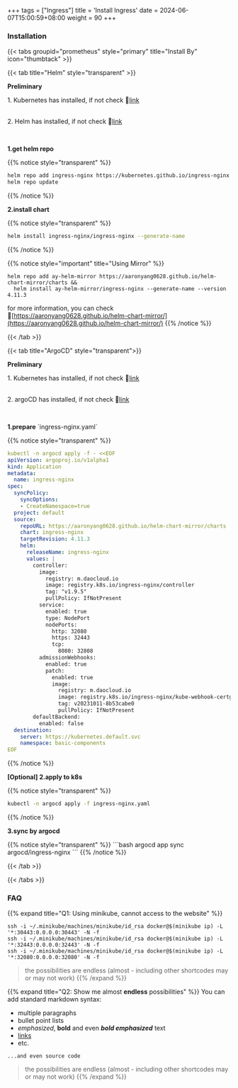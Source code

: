 +++
tags = ["Ingress"]
title = 'Install Ingress'
date = 2024-06-07T15:00:59+08:00
weight = 90
+++


### Installation

{{< tabs groupid="prometheus" style="primary" title="Install By" icon="thumbtack" >}}

{{< tab title="Helm" style="transparent" >}}
  <p> <b>Preliminary </b></p>
  1. Kubernetes has installed, if not check 🔗<a href="/docs/argo/argo-cd/install_argocd/index.html" target="_blank">link</a> </p></br>
  2. Helm has installed, if not check 🔗<a href="/docs/argo/argo-cd/install_argocd/index.html" target="_blank">link</a> </p></br>

  <p> <b>1.get helm repo </b></p>

  {{% notice style="transparent" %}}
  ```bash
  helm repo add ingress-nginx https://kubernetes.github.io/ingress-nginx
  helm repo update
  ```
  {{% /notice %}}

  <p> <b>2.install chart </b></p>

  {{% notice style="transparent" %}}
  ```bash
  helm install ingress-nginx/ingress-nginx --generate-name
  ```
  {{% /notice %}}

  {{% notice style="important" title="Using Mirror" %}} 
  ```shell
  helm repo add ay-helm-mirror https://aaronyang0628.github.io/helm-chart-mirror/charts &&
    helm install ay-helm-mirror/ingress-nginx --generate-name --version 4.11.3
  ```
  for more information, you can check 🔗[https://aaronyang0628.github.io/helm-chart-mirror/](https://aaronyang0628.github.io/helm-chart-mirror/)
  {{% /notice %}}

{{< /tab >}}

{{< tab title="ArgoCD" style="transparent">}}
  <p> <b>Preliminary </b></p>
  1. Kubernetes has installed, if not check 🔗<a href="/docs/argo/argo-cd/install_argocd/index.html" target="_blank">link</a> </p></br>
  2. argoCD has installed, if not check 🔗<a href="/docs/argo/argo-cd/install_argocd/index.html" target="_blank">link</a> </p></br>

  <p> <b>1.prepare</b> `ingress-nginx.yaml` </p>

  {{% notice style="transparent" %}}
  ```yaml
  kubectl -n argocd apply -f - <<EOF
  apiVersion: argoproj.io/v1alpha1
  kind: Application
  metadata:
    name: ingress-nginx
  spec:
    syncPolicy:
      syncOptions:
      - CreateNamespace=true
    project: default
    source:
      repoURL: https://aaronyang0628.github.io/helm-chart-mirror/charts
      chart: ingress-nginx
      targetRevision: 4.11.3
      helm:
        releaseName: ingress-nginx
        values: |
          controller:
            image:
              registry: m.daocloud.io
              image: registry.k8s.io/ingress-nginx/controller
              tag: "v1.9.5"
              pullPolicy: IfNotPresent
            service:
              enabled: true
              type: NodePort
              nodePorts:
                http: 32080
                https: 32443
                tcp:
                  8080: 32808
            admissionWebhooks:
              enabled: true
              patch:
                enabled: true
                image:
                  registry: m.daocloud.io
                  image: registry.k8s.io/ingress-nginx/kube-webhook-certgen
                  tag: v20231011-8b53cabe0
                  pullPolicy: IfNotPresent
          defaultBackend:
            enabled: false
    destination:
      server: https://kubernetes.default.svc
      namespace: basic-components
  EOF
  ```
  {{% /notice %}}


  <p> <b><a>[Optional]</a> 2.apply to k8s</b></p>

  {{% notice style="transparent" %}}
  ```bash
  kubectl -n argocd apply -f ingress-nginx.yaml
  ```
 {{% /notice %}}

  <p> <b>3.sync by argocd</b></p>
  {{% notice style="transparent" %}}
  ```bash
  argocd app sync argocd/ingress-nginx
  ```
 {{% /notice %}}

{{< /tab >}}



{{< /tabs >}}



### FAQ

{{% expand title="Q1: Using minikube, cannot access to the website" %}}


```plaintext
ssh -i ~/.minikube/machines/minikube/id_rsa docker@$(minikube ip) -L '*:30443:0.0.0.0:30443' -N -f
ssh -i ~/.minikube/machines/minikube/id_rsa docker@$(minikube ip) -L '*:32443:0.0.0.0:32443' -N -f
ssh -i ~/.minikube/machines/minikube/id_rsa docker@$(minikube ip) -L '*:32080:0.0.0.0:32080' -N -f
```

> the possibilities are endless (almost - including other shortcodes may or may not work)
{{% /expand %}}


{{% expand title="Q2: Show me almost **endless** possibilities" %}}
You can add standard markdown syntax:

- multiple paragraphs
- bullet point lists
- _emphasized_, **bold** and even **_bold emphasized_** text
- [links](https://example.com)
- etc.

```plaintext
...and even source code
```

> the possibilities are endless (almost - including other shortcodes may or may not work)
{{% /expand %}}